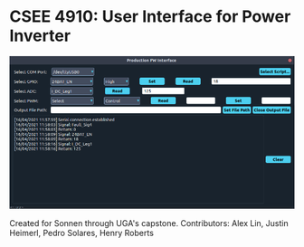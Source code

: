# CSEE 4910: User Interface for Power Inverter

![Pic of interface](interface_example.png)

Created for Sonnen through UGA's capstone.
Contributors: Alex Lin, Justin Heimerl, Pedro Solares, Henry Roberts